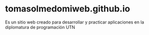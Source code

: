 # tomasolmedomiweb.github.io
Es un sitio web creado para desarrollar y practicar aplicaciones en la diplomatura de programación UTN
